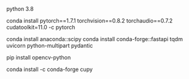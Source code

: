 python 3.8

conda install pytorch==1.7.1 torchvision==0.8.2 torchaudio==0.7.2 cudatoolkit=11.0 -c pytorch

conda install anaconda::scipy
conda install conda-forge::fastapi tqdm uvicorn python-multipart pydantic

pip install opencv-python

conda install -c conda-forge cupy


